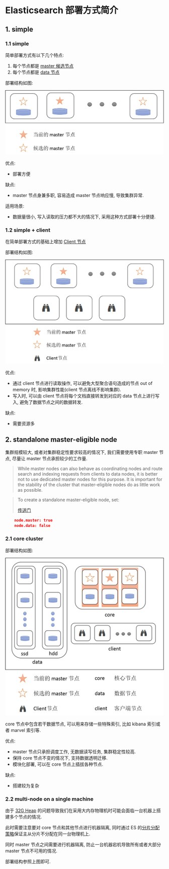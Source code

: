 # Elasticsearch 部署方式简介


## 1. simple

### 1.1 simple
简单部署方式有以下几个特点:

1. 每个节点都是 [master 候选节点](https://www.elastic.co/guide/en/elasticsearch/reference/current/modules-node.html#master-node)
2. 每个节点都是 [data 节点](https://www.elastic.co/guide/en/elasticsearch/reference/current/modules-node.html#data-node)

部署结构如图:

![Alt text](https://github.com/Popo-lth/Blog/blob/master/img/deployElasticsearch/simple.jpg?raw=true)


优点:

+ 部署方便

缺点:

+ master 节点身兼多职, 容易造成 master 节点响应慢, 导致集群异常.

适用场景:

+ 数据量很小, 写入读取的压力都不大的情况下, 采用这种方式部署十分便捷.

### 1.2 simple + client

在简单部署方式的基础上增加 [Client 节点](https://www.elastic.co/guide/en/elasticsearch/reference/current/modules-node.html#client-node)

部署结构如图:

![Alt text](https://github.com/Popo-lth/Blog/blob/master/img/deployElasticsearch/simple+client.jpg?raw=true)


优点:

+ 通过 client 节点进行读取操作, 可以避免大型聚合语句造成的节点 out of memory 时, 影响集群性能(client 节点离线不影响集群).
+ 写入时, 可以由 client 节点将每个文档直接转发到对应的 data 节点上进行写入, 避免了数据节点之间的数据转发.

缺点:

+ 需要资源多

## 2. standalone master-eligible node

集群规模较大, 或者对集群稳定性要求较高的情况下, 我们需要使用专职 master 节点, 尽量让 master 节点承担较少的工作量.

> While master nodes can also behave as coordinating nodes and route search and indexing requests from clients to data nodes, it is better not to use dedicated master nodes for this purpose. It is important for the stability of the cluster that master-eligible nodes do as little work as possible.

> To create a standalone master-eligible node, set:
> 
> [传送门](https://www.elastic.co/guide/en/elasticsearch/reference/current/modules-node.html#master-node)


``` json
    node.master: true 
    node.data: false 
```

### 2.1 core cluster

部署结构如图:

![Alt text](https://github.com/Popo-lth/Blog/blob/master/img/deployElasticsearch/core.jpg?raw=true)


core 节点中包含若干数据节点, 可以用来存储一些特殊索引, 比如 kibana 索引或者 marvel 索引等.

优点:

+ master 节点只承担调度工作, 无数据读写任务, 集群稳定性较高.
+ 保持 core 节点不变的情况下, 支持数据透明迁移.
+ 模块化部署, 可以在 core 节点上插拔各种节点.

缺点:

+ 搭建较为复杂


### 2.2 multi-node on a single machine

由于 [32G Heap](https://www.elastic.co/guide/en/elasticsearch/guide/2.x/heap-sizing.html#compressed_oops) 的问题导致我们在采用大内存物理机时可能会面临一台机器上搭建多个节点的情况.

此时需要注意要对 core 节点和其他节点进行机器隔离, 同时通过 ES 的[分片分配策略](https://www.elastic.co/guide/en/elasticsearch/reference/current/allocation-awareness.html)保证主从分片不分配在同一台物理机上.

同时 master 节点之间需要进行机器隔离, 防止一台机器宕机导致所有或者大部分 master 节点不可用的情况.

部署结构参照上图即可.

